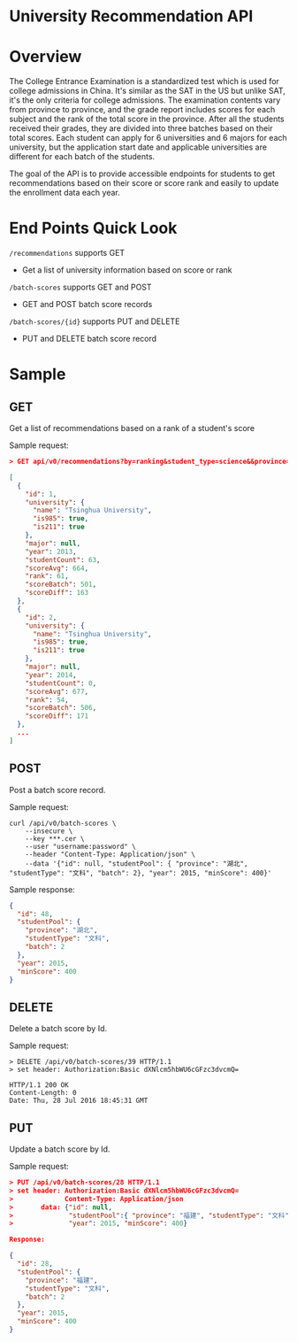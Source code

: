 # University Recommendation API

# Overview

The College Entrance Examination is a standardized test  which is used for college admissions in China. It's similar as the SAT in the US but unlike SAT, it's the only criteria for college admissions. The examination contents vary from province to province, and the grade report includes scores for each subject and the rank of the total score in the province. After all the students received their grades, they are divided into three batches based on their total scores. Each student can apply for 6 universities and 6 majors for each university, but the application start date and applicable universities are different for each batch of the students.

The goal of the API is to provide accessible endpoints for students to get recommendations based on their score or score rank and easily to update the enrollment data each year.

# End Points Quick Look

 `/recommendations` supports GET
 + Get a list of university information based on score or rank

 `/batch-scores` supports GET and POST
 + GET and POST batch score records

 `/batch-scores/{id}` supports PUT and DELETE
 + PUT and DELETE batch score record

# Sample

## GET

Get a list of recommendations based on a rank of a student's score

Sample request:

```json
> GET api/v0/recommendations?by=ranking&student_type=science&&province=fujian&&batch=1&lower_limit=0&upper_limit=1000&language=en

[
  {
    "id": 1,
    "university": {
      "name": "Tsinghua University",
      "is985": true,
      "is211": true
    },
    "major": null,
    "year": 2013,
    "studentCount": 63,
    "scoreAvg": 664,
    "rank": 61,
    "scoreBatch": 501,
    "scoreDiff": 163
  },
  {
    "id": 2,
    "university": {
      "name": "Tsinghua University",
      "is985": true,
      "is211": true
    },
    "major": null,
    "year": 2014,
    "studentCount": 0,
    "scoreAvg": 677,
    "rank": 54,
    "scoreBatch": 506,
    "scoreDiff": 171
  },
  ...
]
```

## POST
Post a batch score record.

Sample request:

```
curl /api/v0/batch-scores \
    --insecure \
    --key ***.cer \
    --user "username:password" \
    --header "Content-Type: Application/json" \
    --data '{"id": null, "studentPool": { "province": "湖北", "studentType": "文科", "batch": 2}, "year": 2015, "minScore": 400}'
```

Sample response:

```json
{
  "id": 48,
  "studentPool": {
    "province": "湖北",
    "studentType": "文科",
    "batch": 2
  },
  "year": 2015,
  "minScore": 400
}
```


## DELETE
Delete a batch score by Id.

Sample request:

```
> DELETE /api/v0/batch-scores/39 HTTP/1.1
> set header: Authorization:Basic dXNlcm5hbWU6cGFzc3dvcmQ=

HTTP/1.1 200 OK
Content-Length: 0
Date: Thu, 28 Jul 2016 18:45:31 GMT
```

## PUT
Update a batch score by Id.

Sample request:

```json
> PUT /api/v0/batch-scores/28 HTTP/1.1
> set header: Authorization:Basic dXNlcm5hbWU6cGFzc3dvcmQ=
>             Content-Type: Application/json
>       data: {"id": null,
>              "studentPool":{ "province": "福建", "studentType": "文科", "batch": 2},
>              "year": 2015, "minScore": 400}

Response:

{
  "id": 28,
  "studentPool": {
    "province": "福建",
    "studentType": "文科",
    "batch": 2
  },
  "year": 2015,
  "minScore": 400
}
```
